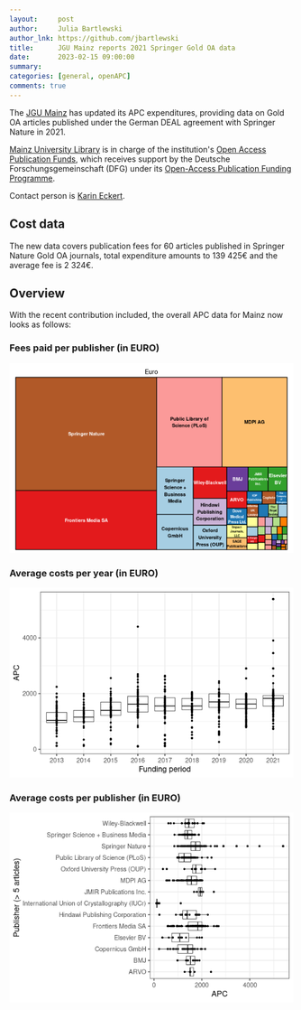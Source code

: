 ```yaml
---
layout:     post
author:     Julia Bartlewski
author_lnk: https://github.com/jbartlewski
title:      JGU Mainz reports 2021 Springer Gold OA data
date:       2023-02-15 09:00:00
summary:    
categories: [general, openAPC]
comments: true
---
```




The [JGU Mainz](https://www.uni-mainz.de/eng/) has updated its APC expenditures, providing data on Gold OA articles published under the German DEAL agreement with Springer Nature in 2021. 

[Mainz University Library](https://www.ub.uni-mainz.de/) is in charge of the institution's [Open Access Publication Funds](https://www.ub.uni-mainz.de/de/open-access/foerderkriterien-open-access),
which receives support by the Deutsche Forschungsgemeinschaft (DFG) under its [Open-Access Publication Funding Programme](https://www.dfg.de/en/research_funding/programmes/infrastructure/lis/open_access/infrastructure_funding/).


Contact person is [Karin Eckert](mailto:K.Eckert@ub.uni-mainz.de).

## Cost data



The new data covers publication fees for 60 articles published in Springer Nature Gold OA journals, total expenditure amounts to 139 425€ and the average fee is 2 324€. 

## Overview

With the recent contribution included, the overall APC data for Mainz now looks as follows:

### Fees paid per publisher (in EURO)

![plot of chunk tree_mainz_2023_02_15_full](/figure/tree_mainz_2023_02_15_full-1.png)

###  Average costs per year (in EURO)

![plot of chunk box_mainz_2023_02_15_year_full](/figure/box_mainz_2023_02_15_year_full-1.png)

###  Average costs per publisher (in EURO)

![plot of chunk box_mainz_2023_02_15_publisher_full](/figure/box_mainz_2023_02_15_publisher_full-1.png)
